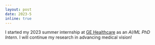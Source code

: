 ```yaml
---
layout: post
date: 2023-5
inline: true
---
```


I started my 2023 summer internship at [GE Healthcare](https://www.gehealthcare.com/) as an *AI/ML PhD Intern*. I will continue my research in advancing medical vision!